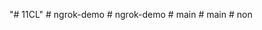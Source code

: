"# 11CL" 
#   n g r o k - d e m o  
 #   n g r o k - d e m o  
 #   m a i n  
 #   m a i n  
 #   n o n  
 
